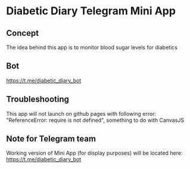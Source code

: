 # Diabetic Diary Telegram Mini App

## Concept
The idea behind this app is to monitor blood sugar levels for diabetics

## Bot
https://t.me/diabetic_diary_bot

## Troubleshooting
This app will not launch on github pages with following error: "ReferenceError: require is not defined", something to do with CanvasJS

## Note for Telegram team
Working version of Mini App (for display purposes) will be located here: https://t.me/diabetic_diary_bot
